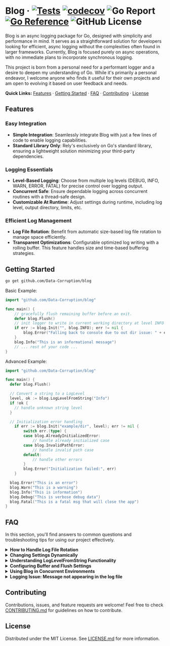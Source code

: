 # Blog · [![Tests](https://github.com/Data-Corruption/blog/actions/workflows/tests.yml/badge.svg)](https://github.com/Data-Corruption/blog/actions/workflows/tests.yml) [![codecov](https://codecov.io/github/Data-Corruption/blog/graph/badge.svg?token=HGC6QI86EG)](https://codecov.io/github/Data-Corruption/blog) ![Go Report](https://img.shields.io/badge/go%20report-A+-brightgreen.svg?style=flat) [![Go Reference](https://pkg.go.dev/badge/github.com/Data-Corruption/blog.svg)](https://pkg.go.dev/github.com/Data-Corruption/blog) ![GitHub License](https://img.shields.io/github/license/Data-Corruption/blog)

Blog is an async logging package for Go, designed with simplicity and performance in mind. It serves as a straightforward solution for developers looking for efficient, async logging without the complexities often found in larger frameworks. Currently, Blog is focused purely on async operations, with no immediate plans to incorporate synchronous logging.

This project is born from a personal need for a performant logger and a desire to deepen my understanding of Go. While it's primarily a personal endeavor, I welcome anyone who finds it useful for their own projects and am open to evolving it based on user feedback and needs.

**Quick Links:** [Features](#features) · [Getting Started](#getting-started) · [FAQ](#faq) · [Contributing](#contributing) · [License](#license)

## Features

### Easy Integration
- **Simple Integration**: Seamlessly integrate Blog with just a few lines of code to enable logging capabilities.
- **Standard Library Only**: Rely's exclusively on Go's standard library, ensuring a lightweight solution minimizing your third-party dependencies.

### Logging Essentials
- **Level-Based Logging**: Choose from multiple log levels (DEBUG, INFO, WARN, ERROR, FATAL) for precise control over logging output.
- **Concurrent Safe**: Ensure dependable logging across concurrent routines with a thread-safe design.
- **Customizable At Runtime**: Adjust settings during runtime, including log level, output directory, limits, etc.

### Efficient Log Management
- **Log File Rotation**: Benefit from automatic size-based log file rotation to manage space efficiently.
- **Transparent Optimizations**: Configurable optimized log writing with a rolling buffer. This feature handles size and time-based buffering strategies.

## Getting Started

```sh
go get github.com/Data-Corruption/blog
```

Basic Example:

```go
import "github.com/Data-Corruption/blog"

func main() {
    // gracefully flush remaining buffer before an exit.
    defer blog.Flush()
    // init logger to write in current working directory at level INFO
    if err := blog.Init("", blog.INFO); err != nil {
        blog.Error("Falling back to console due to out dir issue: " + err.Error())
    }
    blog.Info("This is an informational message")
    // ... rest of your code ...
}
```

Advanced Example:

```go
import "github.com/Data-Corruption/blog"

func main() {
  defer blog.Flush()

  // Convert a string to a LogLevel
  level, ok := blog.LogLevelFromString("Info")
  if !ok {
    // handle unknown string level
  }

  // Initialization error handling
	if err := blog.Init("example/dir", level); err != nil {
		switch err.(type) {
		case blog.AlreadyInitializedError:
			// handle already initialized case
		case blog.InvalidPathError:
			// handle invalid path case
		default:
			// handle other errors
		}
		blog.Error("Initialization failed:", err)
	}

  blog.Error("This is an error")
  blog.Warn("This is a warning")
  blog.Info("This is information")
  blog.Debug("This is verbose debug data")
  blog.Fatal("This is a fatal msg that will close the app")
}
```

## FAQ

In this section, you'll find answers to common questions and troubleshooting tips for using our project effectively.

<details>
<summary><b>How to Handle Log File Rotation</b></summary>

Question: What happens when the log file reaches its maximum size, and how can I manage it?

Answer: Blog automatically handles log file rotation based on the size limit you set. Once the latest.log file exceeds the specified maximum size, it's renamed with the current date and time, and a new latest.log file is created. You can adjust the maximum file size using `blog.SetMaxFileSize(size)`. This ensures your logs are manageable and prevents excessive file growth.
</details>

<details>
<summary><b>Changing Settings Dynamically</b></summary>

Question: Can I change the logger's settings at runtime, and how?

Answer: Yes, you can dynamically adjust various settings in the logger. Due to the async nature of the logger these settings may take a few ms to update. Here is a list of available methods to update settings:
- `SetLevel(level LogLevel)`
- `SetUseConsole(use bool)`
- `SetMaxWriteBufSize(size int)`
- `SetMaxFileSize(size int)`
- `SetDirPath(path string)`
- `SetFlushInterval(d time.Duration)`
</details>

<details>
<summary><b>Understanding LogLevelFromString Functionality</b></summary>

Question: What does blog.LogLevelFromString("string") do, and how should I handle unknown log levels?

Answer: The function blog.LogLevelFromString("string") converts a string representation of a log level (like "info" or "debug") into a Blog's LogLevel. If the string doesn't match any known log levels, it returns false as the second return value. The case of the characters is irrelevant as they are all upcased before checking.
</details>

<details>
<summary><b>Configuring Buffer and Flush Settings</b></summary>

**Question**: How can I optimize performance by configuring the internal buffer and flush intervals?

**Answer**: Blog optimizes log writing using a rolling buffer, which automatically flushes based on two configurable events:

  - **Buffer Size Limit Reached**: When the buffer accumulates to a certain size, it triggers a flush. You can set this threshold with `blog.SetMaxWriteBufSize(size)`. The default size is 4KB. Adjusting this allows you to balance between performance and real-time logging based on your application's needs.

  - **Time Interval Elapsed**: The buffer also flushes periodically after a specified time interval, ensuring logs are written even during low activity. Set this interval with `blog.SetFlushInterval(amountOfTime)`. The default interval is 5 seconds. Shortening this time ensures more frequent writes, while lengthening it can reduce disk I/O in less critical applications.

Both settings are crucial for tailoring Blog's performance to match your specific logging requirements and operational environment.
</details>

<details>
<summary><b>Using Blog in Concurrent Environments</b></summary>

**Question**: Is Blog suitable for concurrent environments, and are there any special considerations for synchronous operations?

**Answer**: Blog is inherently safe for concurrent use in applications utilizing multiple goroutines. It manages access to log files asynchronously, ensuring thread safety without the need for additional synchronization in most scenarios. However, due to its asynchronous nature, if you require synchronous logging, i recommend checking out one of GO's many libs that support sync operation, here is one if interested:
- **zap**: https://github.com/uber-go/zap
</details>

<details>
<summary><b>Logging Issue: Message not appearing in the log file</b></summary>
  
**Question**: After logging a message, flushing, and then reading the log file, why doesn't it contain my message?

**Answer**: This is likely due to the asynchronous nature of our logging system, which utilizes goroutines and channels. These processes require some time to execute. To resolve this:
  - **Step 1**: Wait for a few milliseconds after logging your message before flushing.
  - **Step 2**: Similarly, wait for a few milliseconds after flushing before you attempt to read the log file.o
These steps ensure that the system has enough time to process your requests.

</details>


## Contributing

Contributions, issues, and feature requests are welcome! Feel free to check [CONTRIBUTING.md](CONTRIBUTING.md) for guidelines on how to contribute.

## License

Distributed under the MIT License. See [LICENSE.md](LICENSE.md) for more information.
